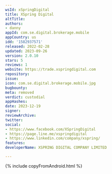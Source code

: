 ```yaml
---
wsId: xSpringDigital
title: XSpring Digital
altTitle: 
authors:
- danny
appId: com.se.digital.brokerage.mobile
appCountry: us
idd: '1582937571'
released: 2022-02-28
updated: 2023-09-26
version: 2.0.10
stars: 5
reviews: 1
website: https://trade.xspringdigital.com
repository: 
issue: 
icon: com.se.digital.brokerage.mobile.jpg
bugbounty: 
meta: removed
verdict: custodial
appHashes: 
date: 2023-12-19
signer: 
reviewArchive: 
twitter: 
social:
- https://www.facebook.com/XSpringDigital
- https://page.line.me/xspringdigital
- https://www.linkedin.com/company/xspring/
features: 
developerName: XSPRING DIGITAL COMPANY LIMITED

---
```


{% include copyFromAndroid.html %}

